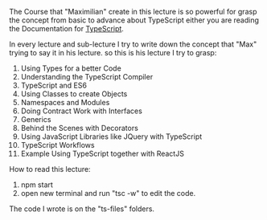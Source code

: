 The Course that "Maximilian" create in this lecture is so powerful for grasp the
concept from basic to advance about TypeScript either you are reading the
Documentation for
[TypeScript](https://www.typescriptlang.org/docs/handbook/basic-types.html).

In every lecture and sub-lecture I try to write down the concept that "Max"
trying to say it in his lecture. so this is his lecture I try to grasp:

1. Using Types for a better Code
2. Understanding the TypeScript Compiler
3. TypeScript and ES6
4. Using Classes to create Objects
5. Namespaces and Modules
6. Doing Contract Work with Interfaces
7. Generics
8. Behind the Scenes with Decorators
9. Using JavaScript Libraries like JQuery with TypeScript
10. TypeScript Workflows
11. Example Using TypeScript together with ReactJS


How to read this lecture:

1. npm start
2. open new terminal and run "tsc -w" to edit the code.

The code I wrote is on the "ts-files" folders.

